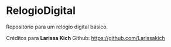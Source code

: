 # RelogioDigital
Repositório para um relógio digital básico.

Créditos para **Larissa Kich**
Github: https://github.com/Larissakich
